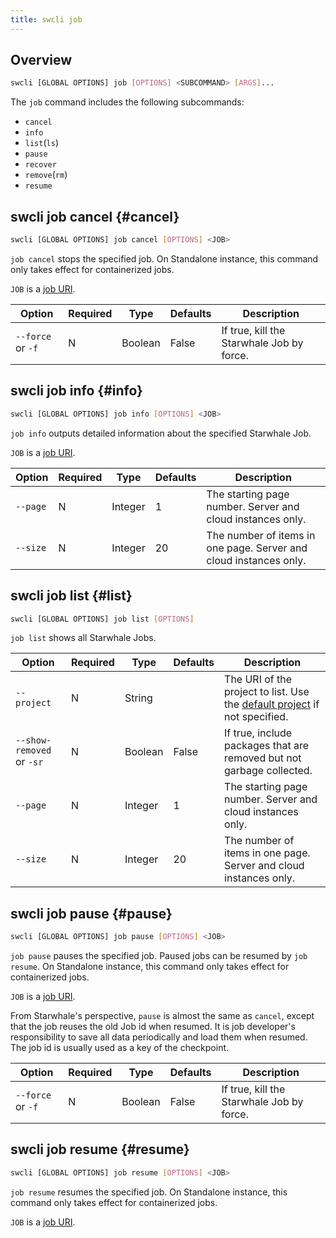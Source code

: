 ```yaml
---
title: swcli job
---
```


## Overview

```bash
swcli [GLOBAL OPTIONS] job [OPTIONS] <SUBCOMMAND> [ARGS]...
```

The `job` command includes the following subcommands:

* `cancel`
* `info`
* `list`(`ls`)
* `pause`
* `recover`
* `remove`(`rm`)
* `resume`

## swcli job cancel {#cancel}

```bash
swcli [GLOBAL OPTIONS] job cancel [OPTIONS] <JOB>
```

`job cancel` stops the specified job. On Standalone instance, this command only takes effect for containerized jobs.

`JOB` is a [job URI](../../swcli/uri.md#job).

| Option | Required | Type | Defaults | Description |
| --- | --- | --- | --- | --- |
| `--force` or `-f` | N | Boolean | False | If true, kill the Starwhale Job by force. |

## swcli job info {#info}

```bash
swcli [GLOBAL OPTIONS] job info [OPTIONS] <JOB>
```

`job info` outputs detailed information about the specified Starwhale Job.

`JOB` is a [job URI](../../swcli/uri.md#job).

| Option | Required | Type | Defaults | Description |
| --- | --- | --- | --- | --- |
| `--page` | N | Integer | 1 | The starting page number.  Server and cloud instances only. |
| `--size` | N | Integer | 20 | The number of items in one page. Server and cloud instances only. |

## swcli job list {#list}

```bash
swcli [GLOBAL OPTIONS] job list [OPTIONS]
```

`job list` shows all Starwhale Jobs.

| Option | Required | Type | Defaults | Description |
| --- | --- | --- | --- | --- |
| `--project` | N | String | | The URI of the project to list. Use the [default project](../../swcli/uri.md#defaultProject) if not specified. |
| `--show-removed` or `-sr` | N | Boolean | False | If true, include packages that are removed but not garbage collected. |
| `--page` | N | Integer | 1 | The starting page number.  Server and cloud instances only. |
| `--size` | N | Integer | 20 | The number of items in one page. Server and cloud instances only. |

## swcli job pause {#pause}

```bash
swcli [GLOBAL OPTIONS] job pause [OPTIONS] <JOB>
```

`job pause` pauses the specified job. Paused jobs can be resumed by `job resume`. On Standalone instance, this command only takes effect for containerized jobs.

`JOB` is a [job URI](../../swcli/uri.md#job).

From Starwhale's perspective, `pause` is almost the same as `cancel`, except that the job reuses the old Job id when resumed. It is job developer's responsibility to save all data periodically and load them when resumed. The job id is usually used as a key of the checkpoint.

| Option | Required | Type | Defaults | Description |
| --- | --- | --- | --- | --- |
| `--force` or `-f` | N | Boolean | False | If true, kill the Starwhale Job by force. |

## swcli job resume {#resume}

```bash
swcli [GLOBAL OPTIONS] job resume [OPTIONS] <JOB>
```

`job resume` resumes the specified job. On Standalone instance, this command only takes effect for containerized jobs.

`JOB` is a [job URI](../../swcli/uri.md#job).
